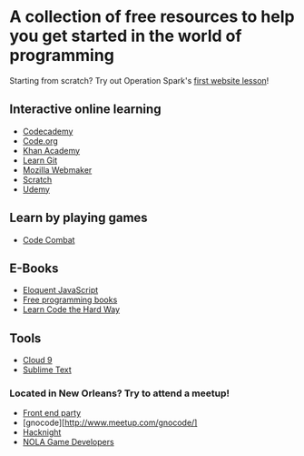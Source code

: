 # A collection of free resources to help you get started in the world of programming

Starting from scratch? Try out Operation Spark's [first website lesson](https://github.com/OperationSpark/first-website)!

## Interactive online learning 
- [Codecademy](http://www.codecademy.com/)
- [Code.org](http://code.org/)
- [Khan Academy](https://www.khanacademy.org/computing/computer-programming)
- [Learn Git](https://try.github.io/levels/1/challenges/1)
- [Mozilla Webmaker](https://webmaker.org/en-US)
- [Scratch](https://scratch.mit.edu/)
- [Udemy](https://www.udemy.com/)

## Learn by playing games
- [Code Combat](http://codecombat.com/)

## E-Books
- [Eloquent JavaScript](http://eloquentjavascript.net/)
- [Free programming books](https://github.com/vhf/free-programming-books/blob/master/free-programming-books.md)
- [Learn Code the Hard Way](http://learncodethehardway.org/)

## Tools
- [Cloud 9](https://c9.io/)
- [Sublime Text](http://www.sublimetext.com/)

### Located in New Orleans? Try to attend a meetup!
- [Front end party](http://www.frontendparty.com/)
- [gnocode][http://www.meetup.com/gnocode/]
- [Hacknight](http://nolahacknight.com/)
- [NOLA Game Developers](http://www.meetup.com/NOLA-Game-Developers/)
